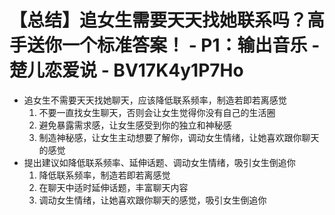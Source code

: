 # 【总结】追女生需要天天找她联系吗？高手送你一个标准答案！ - P1：输出音乐 - 楚儿恋爱说 - BV17K4y1P7Ho

-   追女生不需要天天找她聊天，应该降低联系频率，制造若即若离感觉
    1.  不要一直找女生聊天，否则会让女生觉得你没有自己的生活圈
    2.  避免暴露需求感，让女生感受到你的独立和神秘感
    3.  制造神秘感，让女生主动想要了解你，调动女生情绪，让她喜欢跟你聊天的感觉
-   提出建议如降低联系频率、延伸话题、调动女生情绪，吸引女生倒追你
    1.  降低联系频率，制造若即若离感觉
    2.  在聊天中适时延伸话题，丰富聊天内容
    3.  调动女生情绪，让她喜欢跟你聊天的感觉，吸引女生倒追你